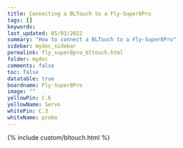 ```yaml
---
title: Connecting a BLTouch to a Fly-Super8Pro
tags: []
keywords: 
last_updated: 05/03/2022
summary: "How to connect a BLTouch to a Fly-Super8Pro"
sidebar: mydoc_sidebar
permalink: fly_super8pro_bltouch.html
folder: mydoc
comments: false
toc: false
datatable: true
boardname: Fly-Super8Pro
image: ""
yellowPin: C.6
yellowName: Servo
whitePin: C.3
whiteName: probe
---
```


{% include custom/bltouch.html %}